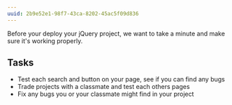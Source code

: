 ```yaml
---
uuid: 2b9e52e1-98f7-43ca-8202-45ac5f09d836
---
```


Before your deploy your jQuery project, we want to take a minute and make sure it's working properly.


## Tasks
- Test each search and button on your page, see if you can find any bugs
- Trade projects with a classmate and test each others pages
- Fix any bugs you or your classmate might find in your project
